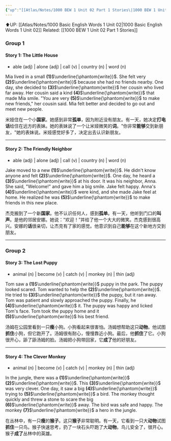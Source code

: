 ```yaml
---
{"up":"[[Atlas/Notes/1000 BEW 1 Unit 02 Part 1 Stories\|1000 BEW 1 Unit 02 Part 1 Stories]]","dg-publish":true,"permalink":"/atlas/notes/1000-bew-1-unit-02-part-1-stories-cloze-questions/","dgPassFrontmatter":true}
---
```


⬆️UP: [[Atlas/Notes/1000 Basic English Words 1 Unit 02\|1000 Basic English Words 1 Unit 02]]
Related: [[1000 BEW 1 Unit 02 Part 1 Stories]]
### Group 1

#### Story 1: The Little House
- able (adj) | alone (adj) | call (v) | country (n) | word (n)

Mia lived in a small **(1)**$\underline{\phantom{write}}$. She felt very **(2)**$\underline{\phantom{write}}$ because she had no friends nearby. One day, she decided to **(3)**$\underline{\phantom{write}}$ her cousin who lived far away. Her cousin said a kind **(4)**$\underline{\phantom{write}}$ that made Mia smile. "You are very **(5)**$\underline{\phantom{write}}$ to make new friends," her cousin said. Mia felt better and decided to go out and meet new people.

米娅住在一个小**国家**。她感到非常**孤单**，因为附近没有朋友。有一天，她决定**打电话**给住在远方的表妹。她的表妹说了一个让米娅微笑的**词**。"你非常**能够**交到新朋友，"她的表妹说。米娅感觉好多了，决定出去认识新朋友。

---
#### Story 2: The Friendly Neighbor
- able (adj) | alone (adj) | call (v) | country (n) | word (n)

Jake moved to a new **(1)**$\underline{\phantom{write}}$. He didn't know anyone and felt **(2)**$\underline{\phantom{write}}$. One day, he heard a **(3)**$\underline{\phantom{write}}$ at his door. It was his neighbor, Anna. She said, "Welcome!" and gave him a big smile. Jake felt happy. Anna's **(4)**$\underline{\phantom{write}}$ were kind, and she made Jake feel at home. He realized he was **(5)**$\underline{\phantom{write}}$ to make friends in this new place.

杰克搬到了一个新**国家**。他不认识任何人，感到**孤单**。有一天，他听到门口的**叫声**。是他的邻居安娜。她说：“欢迎！”并给了他一个大大的微笑。杰克感到很高兴。安娜的**话**很亲切，让杰克有了家的感觉。他意识到自己**能够**在这个新地方交到朋友。

---
### Group 2

#### Story 3: The Lost Puppy
- animal (n) | become (v) | catch (v) | monkey (n) | thin (adj)

Tom saw a **(1)**$\underline{\phantom{write}}$ puppy in the park. The puppy looked scared. Tom wanted to help the **(2)**$\underline{\phantom{write}}$. He tried to **(3)**$\underline{\phantom{write}}$ the puppy, but it ran away. Tom was patient and slowly approached the puppy. Finally, he **(4)**$\underline{\phantom{write}}$ it. The puppy was happy and licked Tom's face. Tom took the puppy home and it **(5)**$\underline{\phantom{write}}$ his best friend.

汤姆在公园里看到一只**瘦**小狗。小狗看起来很害怕。汤姆想帮助这只**动物**。他试图**抓住**小狗，但它跑开了。汤姆很有耐心，慢慢靠近小狗。最后，他**抓住**了它。小狗很开心，舔了舔汤姆的脸。汤姆把小狗带回家，它**成了**他的好朋友。

---
#### Story 4: The Clever Monkey
- animal (n) | become (v) | catch (v) | monkey (n) | thin (adj)

In the jungle, there was a **(1)**$\underline{\phantom{write}}$ **(2)**$\underline{\phantom{write}}$. This **(3)**$\underline{\phantom{write}}$ was very clever. One day, it saw a big **(4)**$\underline{\phantom{write}}$ trying to **(5)**$\underline{\phantom{write}}$ a bird. The monkey thought quickly and threw a stone to scare the big **(6)**$\underline{\phantom{write}}$ away. The bird was safe and happy. The monkey **(7)**$\underline{\phantom{write}}$ a hero in the jungle.

在丛林中，有一只**瘦**的**猴子**。这只**猴子**非常聪明。有一天，它看到一只大**动物**试图**抓住**一只鸟。猴子快速思考，扔了一块石头吓跑了大**动物**。鸟儿安全了，很开心。猴子**成了**丛林中的英雄。